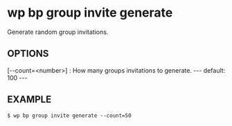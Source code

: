 #	wp bp group invite generate

Generate random group invitations.

## OPTIONS

[--count=&lt;number&gt;]
: How many groups invitations to generate.
\---
default: 100
\---

## EXAMPLE

    $ wp bp group invite generate --count=50
